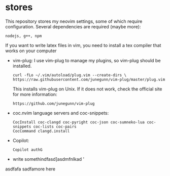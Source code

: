 # stores

This repository stores my neovim settings, some of which require configuration.
Several dependencies are required (maybe more):
```
nodejs, g++, npm
```

If you want to write latex files in vim, 
you need to install a tex compiler that works on your computer

- vim-plug: I use vim-plug to manage my plugins, so vim-plug should be installed.
    ```shell
    curl -fLo ~/.vim/autoload/plug.vim --create-dirs \
    https://raw.githubusercontent.com/junegunn/vim-plug/master/plug.vim
    ```
    This installs vim-plug on Unix. 
    If it does not work,
    check the official site for more information:
    ```
    https://github.com/junegunn/vim-plug
    ```

- coc.nvim language servers and coc-snippets: 
    ```shell
    CocInstall coc-clangd coc-pyright coc-json coc-sumneko-lua coc-snippets coc-lists coc-pairs
    CocCommand clangd.install
    ```

- Copilot:
    ```shell
    Copilot authG
    ```

- write somethindfasd]asdmfnlkad
'

asdfafa
sadfamore here
